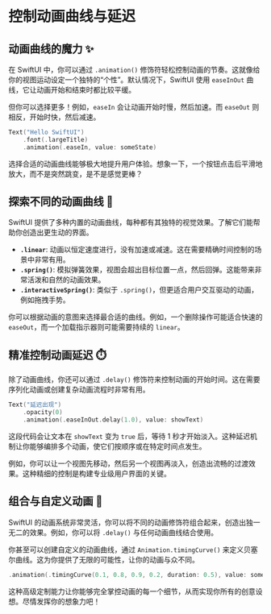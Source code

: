 ﻿# 控制动画曲线与延迟

## 动画曲线的魔力 ✨

在 SwiftUI 中，你可以通过 `.animation()` 修饰符轻松控制动画的节奏。这就像给你的视图运动设定一个独特的“个性”。默认情况下，SwiftUI 使用 `easeInOut` 曲线，它让动画开始和结束时都比较平缓。

但你可以选择更多！例如，`easeIn` 会让动画开始时慢，然后加速。而 `easeOut` 则相反，开始时快，然后减速。

```swift
Text("Hello SwiftUI")
    .font(.largeTitle)
    .animation(.easeIn, value: someState)
```

选择合适的动画曲线能够极大地提升用户体验。想象一下，一个按钮点击后平滑地放大，而不是突然跳变，是不是感觉更棒？

## 探索不同的动画曲线 🚀

SwiftUI 提供了多种内置的动画曲线，每种都有其独特的视觉效果。了解它们能帮助你创造出更生动的界面。

*   **`.linear`**: 动画以恒定速度进行，没有加速或减速。这在需要精确时间控制的场景中非常有用。
*   **`.spring()`**: 模拟弹簧效果，视图会超出目标位置一点，然后回弹。这能带来非常活泼和自然的动画效果。
*   **`.interactiveSpring()`**: 类似于 `.spring()`，但更适合用户交互驱动的动画，例如拖拽手势。

你可以根据动画的意图来选择最合适的曲线。例如，一个删除操作可能适合快速的 `easeOut`，而一个加载指示器则可能需要持续的 `linear`。

## 精准控制动画延迟 ⏱️

除了动画曲线，你还可以通过 `.delay()` 修饰符来控制动画的开始时间。这在需要序列化动画或创建复杂动画流程时非常有用。

```swift
Text("延迟出现")
    .opacity(0)
    .animation(.easeInOut.delay(1.0), value: showText)
```

这段代码会让文本在 `showText` 变为 `true` 后，等待 1 秒才开始淡入。这种延迟机制让你能够编排多个动画，使它们按顺序或在特定时间点发生。

例如，你可以让一个视图先移动，然后另一个视图再淡入，创造出流畅的过渡效果。这种精细的控制是构建专业级用户界面的关键。

## 组合与自定义动画 🎨

SwiftUI 的动画系统非常灵活，你可以将不同的动画修饰符组合起来，创造出独一无二的效果。例如，你可以将 `.delay()` 与任何动画曲线结合使用。

你甚至可以创建自定义的动画曲线，通过 `Animation.timingCurve()` 来定义贝塞尔曲线。这为你提供了无限的可能性，让你的动画与众不同。

```swift
.animation(.timingCurve(0.1, 0.8, 0.9, 0.2, duration: 0.5), value: someState)
```

这种高级定制能力让你能够完全掌控动画的每一个细节，从而实现你所有的创意设想。尽情发挥你的想象力吧！


